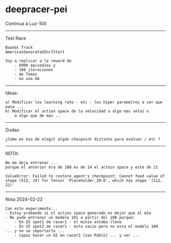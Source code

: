 # deepracer-pei

Continua a Luz-100

-------------------------
Test Race 
    
    Baadal Track
    AmericasGeneratedInclStart

    Voy a replicar a la reward de 
        - 6000 episodios y 
        - 100 iteraciones 
        - de Tomas
        - en una G6

-------------------------
Ideas:

    a) Modificar los learning rate - etc - los hiper parametros a ver que pasa ... 
    b) Modificar el action space de la velocidad a algo mas veloz o 
        a algo que de mas .. 
    

-------------------------
Dudas:

    ¿Como es eso de elegit algún checpoint distinto para evaluar / etc ? 

-------------------------

NOTA:

    No me deja entrenar ... 
    porque el anterior era de 100 es de 14 el actoin space y este de 21
     
    ValueError: Failed to restore agent's checkpoint: Cannot feed value of shape (512, 14) for Tensor 'Placeholder_20:0', which has shape '(512, 21)'

____________________
Nota 2024-02-22

    Con este experimento...
    - Estoy probando si el action space generado es mejor que el mío
    - No pude entrenar un modelo 101 a partir del 100 porque:
        - En G5 spot1 de racer1 - el minio estaba lleno 
        - En G5 spot2 de racer1 - esta vacio pero no esta el modelo 100 ... y no se importarlo ... 
        - Capaz hacer un G5 en racer2 (san Pablo) ... y ver ...